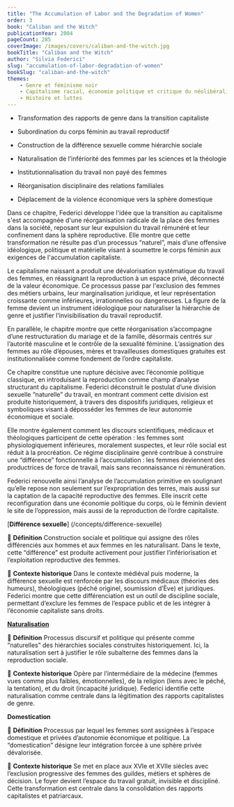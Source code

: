 ```yaml
---
title: "The Accumulation of Labor and the Degradation of Women"
order: 3
book: "Caliban and the Witch"
publicationYear: 2004
pageCount: 285
coverImage: /images/covers/caliban-and-the-witch.jpg
bookTitle: "Caliban and the Witch"
author: "Silvia Federici"
slug: "accumulation-of-labor-degradation-of-women"
bookSlug: "caliban-and-the-witch"
themes: 
    - Genre et féminisme noir
    - Capitalisme racial, économie politique et critique du néolibéralisme
    - Histoire et luttes
---
```


<!--themes:start-->
- Transformation des rapports de genre dans la transition capitaliste

- Subordination du corps féminin au travail reproductif

- Construction de la différence sexuelle comme hiérarchie sociale

- Naturalisation de l’infériorité des femmes par les sciences et la théologie

- Institutionnalisation du travail non payé des femmes

- Réorganisation disciplinaire des relations familiales

- Déplacement de la violence économique vers la sphère domestique
<!--themes:end-->

<!--summary:start-->
Dans ce chapitre, Federici développe l'idée que la transition au capitalisme s'est accompagnée d'une réorganisation radicale de la place des femmes dans la société, reposant sur leur expulsion du travail rémunéré et leur confinement dans la sphère reproductive. Elle montre que cette transformation ne résulte pas d’un processus “naturel”, mais d’une offensive idéologique, politique et matérielle visant à soumettre le corps féminin aux exigences de l'accumulation capitaliste.

Le capitalisme naissant a produit une dévalorisation systématique du travail des femmes, en réassignant la reproduction à un espace privé, déconnecté de la valeur économique. Ce processus passe par l'exclusion des femmes des métiers urbains, leur marginalisation juridique, et leur représentation croissante comme inférieures, irrationnelles ou dangereuses. La figure de la femme devient un instrument idéologique pour naturaliser la hiérarchie de genre et justifier l’invisibilisation du travail reproductif.

En parallèle, le chapitre montre que cette réorganisation s’accompagne d’une restructuration du mariage et de la famille, désormais centrés sur l’autorité masculine et le contrôle de la sexualité féminine. L’assignation des femmes au rôle d’épouses, mères et travailleuses domestiques gratuites est institutionnalisée comme fondement de l’ordre capitaliste.

Ce chapitre constitue une rupture décisive avec l’économie politique classique, en introduisant la reproduction comme champ d’analyse structurant du capitalisme. Federici déconstruit le postulat d’une division sexuelle “naturelle” du travail, en montrant comment cette division est produite historiquement, à travers des dispositifs juridiques, religieux et symboliques visant à déposséder les femmes de leur autonomie économique et sociale.

Elle montre également comment les discours scientifiques, médicaux et théologiques participent de cette opération : les femmes sont physiologiquement inférieures, moralement suspectes, et leur rôle social est réduit à la procréation. Ce régime disciplinaire genré contribue à construire une “différence” fonctionnelle à l’accumulation : les femmes deviennent des productrices de force de travail, mais sans reconnaissance ni rémunération.

Federici renouvelle ainsi l’analyse de l’accumulation primitive en soulignant qu’elle repose non seulement sur l’expropriation des terres, mais aussi sur la captation de la capacité reproductive des femmes. Elle inscrit cette reconfiguration dans une économie politique du corps, où le féminin devient le site de l’oppression, mais aussi de la reproduction de l’ordre capitaliste.
<!--summary:end-->

<!--concepts:start-->
[**Différence sexuelle**] (/concepts/difference-sexuelle)

🔹 **Définition**
Construction sociale et politique qui assigne des rôles différenciés aux hommes et aux femmes en les naturalisant. Dans le texte, cette “différence” est produite activement pour justifier l’infériorisation et l’exploitation reproductive des femmes.

🔹 **Contexte historique**
Dans le contexte médiéval puis moderne, la différence sexuelle est renforcée par les discours médicaux (théories des humeurs), théologiques (péché originel, soumission d’Ève) et juridiques. Federici montre que cette différenciation est un outil de discipline sociale, permettant d’exclure les femmes de l’espace public et de les intégrer à l’économie capitaliste sans droits.

[**Naturalisation**](concepts/naturalisation)

🔹 **Définition**
Processus discursif et politique qui présente comme “naturelles” des hiérarchies sociales construites historiquement. Ici, la naturalisation sert à justifier le rôle subalterne des femmes dans la reproduction sociale.

🔹 **Contexte historique**
Opère par l’intermédiaire de la médecine (femmes vues comme plus faibles, émotionnelles), de la religion (liens avec le péché, la tentation), et du droit (incapacité juridique). Federici identifie cette naturalisation comme centrale dans la légitimation des rapports capitalistes de genre.

**Domestication**

🔹 **Définition**
Processus par lequel les femmes sont assignées à l’espace domestique et privées d’autonomie économique et politique. La “domestication” désigne leur intégration forcée à une sphère privée dévalorisée.

🔹 **Contexte historique**
Se met en place aux XVIe et XVIIe siècles avec l’exclusion progressive des femmes des guildes, métiers et sphères de décision. Le foyer devient l’espace du travail gratuit, invisible et discipliné. Cette transformation est centrale dans la consolidation des rapports capitalistes et patriarcaux.

<!--concepts:end-->
